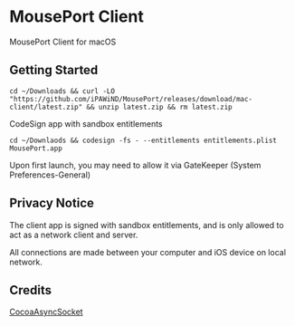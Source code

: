# MousePort Client

MousePort Client for macOS

## Getting Started

```
cd ~/Downloads && curl -LO "https://github.com/iPAWiND/MousePort/releases/download/mac-client/latest.zip" && unzip latest.zip && rm latest.zip
```

CodeSign app with sandbox entitlements

```
cd ~/Downlaods && codesign -fs - --entitlements entitlements.plist MousePort.app
```

Upon first launch, you may need to allow it via GateKeeper (System Preferences-General)

## Privacy Notice

The client app is signed with sandbox entitlements, and is only allowed to act as a network client and server.

All connections are made between your computer and iOS device on local network.

## Credits

[CocoaAsyncSocket](https://github.com/robbiehanson/CocoaAsyncSocket)
